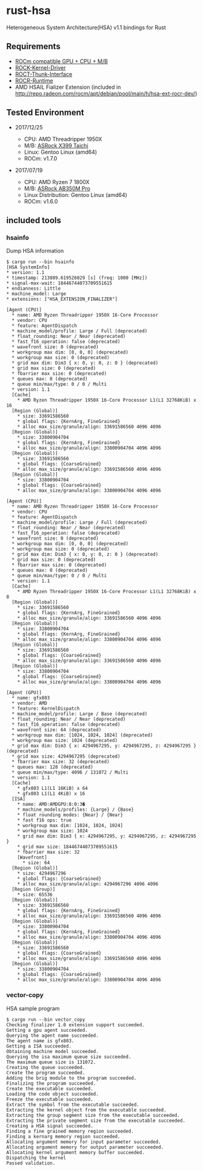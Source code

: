 # rust-hsa

Heterogeneous System Architecture(HSA) v1.1 bindings for Rust

## Requirements

* [ROCm compatible GPU + CPU + M/B](https://rocm.github.io/hardware.html)
* [ROCK-Kernel-Driver](https://github.com/RadeonOpenCompute/ROCK-Kernel-Driver)
* [ROCT-Thunk-Interface](https://github.com/RadeonOpenCompute/ROCT-Thunk-Interface)
* [ROCR-Runtime](https://github.com/RadeonOpenCompute/ROCR-Runtime)
* AMD HSAIL Fializer Extension (included in http://repo.radeon.com/rocm/apt/debian/pool/main/h/hsa-ext-rocr-dev/)

## Tested Environment

* 2017/12/25

    * CPU: AMD Threadripper 1950X
    * M/B: [ASRock X399 Taichi](http://www.asrock.com/MB/AMD/X399%20Taichi/index.asp)
    * Linux: Gentoo Linux (amd64)
    * ROCm: v1.7.0

* 2017/07/19

    * CPU: AMD Ryzen 7 1800X
    * M/B: [ASRock AB350M Pro](http://www.asrock.com/mb/AMD/AB350M%20Pro4/index.asp)
    * Linux Distribution: Gentoo Linux (amd64)
    * ROCm: v1.6.0

## included tools

### hsainfo

Dump HSA information

```
$ cargo run --bin hsainfo
[HSA SystemInfo]
* version: 1.1
* timestamp: 213889.619526029 [s] (freq: 1000 [MHz])
* signal-max-wait: 18446744073709551615
* endianness: Little
* machine_model: Large
* extensions: ["HSA_EXTENSION_FINALIZER"]

[Agent (CPU)]
  * name: AMD Ryzen Threadripper 1950X 16-Core Processor
  * vendor: CPU
  * feature: AgentDispatch
  * machine_model/profile: Large / Full (deprecated)
  * float_rounding: Near / Near (deprecated)
  * fast_f16_operation: false (deprecated)
  * wavefront size: 0 (deprecated)
  * workgroup max dim: [0, 0, 0] (deprecated)
  * workgroup max size: 0 (deprecated)
  * grid max dim: Dim3 { x: 0, y: 0, z: 0 } (deprecated)
  * grid max size: 0 (deprecated)
  * fbarrier max size: 0 (deprecated)
  * queues max: 0 (deprecated)
  * queue min/max/type: 0 / 0 / Multi
  * version: 1.1
  [Cache]
    * AMD Ryzen Threadripper 1950X 16-Core Processor L1(L1 32768KiB) x 16
  [Region (Global)]
    * size: 33691586560
    * global flags: {KernArg, FineGrained}
    * alloc max_size/granule/align: 33691586560 4096 4096
  [Region (Global)]
    * size: 33800904704
    * global flags: {KernArg, FineGrained}
    * alloc max_size/granule/align: 33800904704 4096 4096
  [Region (Global)]
    * size: 33691586560
    * global flags: {CoarseGrained}
    * alloc max_size/granule/align: 33691586560 4096 4096
  [Region (Global)]
    * size: 33800904704
    * global flags: {CoarseGrained}
    * alloc max_size/granule/align: 33800904704 4096 4096

[Agent (CPU)]
  * name: AMD Ryzen Threadripper 1950X 16-Core Processor
  * vendor: CPU
  * feature: AgentDispatch
  * machine_model/profile: Large / Full (deprecated)
  * float_rounding: Near / Near (deprecated)
  * fast_f16_operation: false (deprecated)
  * wavefront size: 0 (deprecated)
  * workgroup max dim: [0, 0, 0] (deprecated)
  * workgroup max size: 0 (deprecated)
  * grid max dim: Dim3 { x: 0, y: 0, z: 0 } (deprecated)
  * grid max size: 0 (deprecated)
  * fbarrier max size: 0 (deprecated)
  * queues max: 0 (deprecated)
  * queue min/max/type: 0 / 0 / Multi
  * version: 1.1
  [Cache]
    * AMD Ryzen Threadripper 1950X 16-Core Processor L1(L1 32768KiB) x 8
  [Region (Global)]
    * size: 33691586560
    * global flags: {KernArg, FineGrained}
    * alloc max_size/granule/align: 33691586560 4096 4096
  [Region (Global)]
    * size: 33800904704
    * global flags: {KernArg, FineGrained}
    * alloc max_size/granule/align: 33800904704 4096 4096
  [Region (Global)]
    * size: 33691586560
    * global flags: {CoarseGrained}
    * alloc max_size/granule/align: 33691586560 4096 4096
  [Region (Global)]
    * size: 33800904704
    * global flags: {CoarseGrained}
    * alloc max_size/granule/align: 33800904704 4096 4096

[Agent (GPU)]
  * name: gfx803
  * vendor: AMD
  * feature: KernelDispatch
  * machine_model/profile: Large / Base (deprecated)
  * float_rounding: Near / Near (deprecated)
  * fast_f16_operation: false (deprecated)
  * wavefront size: 64 (deprecated)
  * workgroup max dim: [1024, 1024, 1024] (deprecated)
  * workgroup max size: 1024 (deprecated)
  * grid max dim: Dim3 { x: 4294967295, y: 4294967295, z: 4294967295 } (deprecated)
  * grid max size: 4294967295 (deprecated)
  * fbarrier max size: 32 (deprecated)
  * queues max: 128 (deprecated)
  * queue min/max/type: 4096 / 131072 / Multi
  * version: 1.1
  [Cache]
    * gfx803 L1(L1 16KiB) x 64
    * gfx803 L1(L1 4KiB) x 16
  [ISA]
    * name: AMD:AMDGPU:8:0:3�
    * machine_models/profiles: {Large} / {Base}
    * float rounding modes: {Near} / {Near}
    * fast f16 ops: true
    * workgroup max dim: [1024, 1024, 1024]
    * workgroup max size: 1024
    * grid max dim: Dim3 { x: 4294967295, y: 4294967295, z: 4294967295 }
    * grid max size: 18446744073709551615
    * fbarrier max size: 32
    [Wavefront]
      * size: 64
  [Region (Global)]
    * size: 4294967296
    * global flags: {CoarseGrained}
    * alloc max_size/granule/align: 4294967296 4096 4096
  [Region (Group)]
    * size: 65536
  [Region (Global)]
    * size: 33691586560
    * global flags: {KernArg, FineGrained}
    * alloc max_size/granule/align: 33691586560 4096 4096
  [Region (Global)]
    * size: 33800904704
    * global flags: {KernArg, FineGrained}
    * alloc max_size/granule/align: 33800904704 4096 4096
  [Region (Global)]
    * size: 33691586560
    * global flags: {CoarseGrained}
    * alloc max_size/granule/align: 33691586560 4096 4096
  [Region (Global)]
    * size: 33800904704
    * global flags: {CoarseGrained}
    * alloc max_size/granule/align: 33800904704 4096 4096
```

### vector-copy

HSA sample program

```
$ cargo run --bin vector_copy
Checking finalizer 1.0 extension support succeeded.
Getting a gpu agent succeeded.
Querying the agent name succeeded.
The agent name is gfx803.
Getting a ISA succeeded.
Obtaining machine model succeeded.
Querying the isa maximum queue size succeeded.
The maximum queue size is 131072.
Creating the queue succeeded.
Create the program succeeded.
Adding the brig module to the program succeeded.
Finalizing the program succeeded.
Create the executable succeeded.
Loading the code object succeeded.
Freeze the executable succeeded.
Extract the symbol from the executable succeeded.
Extracting the kernel object from the executable succeeded.
Extracting the group segment size from the executable succeeded.
Extracting the private segment size from the executable succeeded.
Creating a HSA signal succeeded.
Finding a fine grained memory region succeeded.
Finding a kernarg memory region succeeded.
Allocating argument memory for input parameter succeeded.
Allocating argument memory for output parameter succeeded.
Allocating kernel argument memory buffer succeeded.
Dispatching the kernel
Passed validation.
```
